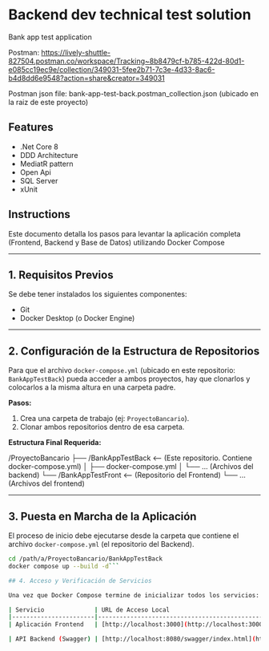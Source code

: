 # Backend dev technical test solution

Bank app test application

Postman: https://lively-shuttle-827504.postman.co/workspace/Tracking~8b8479cf-b785-422d-80d1-e085cc19ec9e/collection/349031-5fee2b71-7c3e-4d33-8ac6-b4d8dd6e9548?action=share&creator=349031

Postman json file: bank-app-test-back.postman_collection.json (ubicado en la raiz de este proyecto)

## Features

- .Net Core 8
- DDD Architecture
- MediatR pattern
- Open Api
- SQL Server
- xUnit

## Instructions

Este documento detalla los pasos para levantar la aplicación completa (Frontend, Backend y Base de Datos) utilizando Docker Compose

---

## 1. Requisitos Previos

Se debe tener instalados los siguientes componentes:

- Git  
- Docker Desktop (o Docker Engine)

---

## 2. Configuración de la Estructura de Repositorios

Para que el archivo `docker-compose.yml` (ubicado en este repositorio: `BankAppTestBack`) pueda acceder a ambos proyectos, hay que clonarlos y colocarlos a la misma altura en una carpeta padre.

**Pasos:**

1. Crea una carpeta de trabajo (ej: `ProyectoBancario`).
2. Clonar ambos repositorios dentro de esa carpeta.

**Estructura Final Requerida:**


/ProyectoBancario
├── /BankAppTestBack  <-- (Este repositorio. Contiene docker-compose.yml)
│   ├── docker-compose.yml
│   └── ... (Archivos del backend)
└── /BankAppTestFront <-- (Repositorio del Frontend)
    └── ... (Archivos del frontend)
	

---

## 3. Puesta en Marcha de la Aplicación

El proceso de inicio debe ejecutarse desde la carpeta que contiene el archivo `docker-compose.yml` (el repositorio del Backend).

```bash
cd /path/a/ProyectoBancario/BankAppTestBack
docker compose up --build -d```

## 4. Acceso y Verificación de Servicios

Una vez que Docker Compose termine de inicializar todos los servicios:

| Servicio              | URL de Acceso Local                                 | Puerto Mapeado | Notas                                                  |
|-----------------------|-----------------------------------------------------|----------------|--------------------------------------------------------|
| Aplicación Frontend   | [http://localhost:3000](http://localhost:3000)      | 3000:80        | La página de inicio                                    |

| API Backend (Swagger) | [http://localhost:8080/swagger/index.html](http://localhost:8080/swagger/index.html) | 8080:8080      | Documentación para probar los endpoints de la API     |
